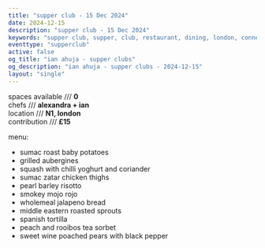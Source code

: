 ```yaml
---
title: "supper club - 15 Dec 2024"
date: 2024-12-15
description: "supper club - 15 Dec 2024"
keywords: "supper club, supper, club, restaurant, dining, london, connection"
eventtype: "supperclub"
active: false
og_title: "ian ahuja - supper clubs"
og_description: "ian ahuja - supper clubs - 2024-12-15"
layout: "single"
---
```


spaces available /// **0**  
chefs /// **alexandra + ian**  
location /// **N1, london**  
contribution /// **£15**  

menu:
- sumac roast baby potatoes
- grilled aubergines
- squash with chilli yoghurt and coriander
- sumac zatar chicken thighs
- pearl barley risotto
- smokey mojo rojo
- wholemeal jalapeno bread
- middle eastern roasted sprouts
- spanish tortilla
- peach and rooibos tea sorbet
- sweet wine poached pears with black pepper

